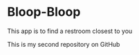# Bloop-Bloop
This app is to find a restroom closest to you

This is my second repository on GitHub
